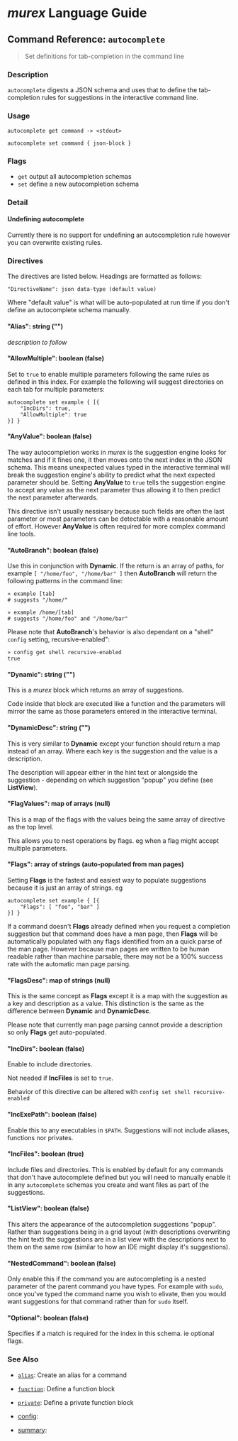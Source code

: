 # _murex_ Language Guide

## Command Reference: `autocomplete` 

> Set definitions for tab-completion in the command line

### Description

`autocomplete` digests a JSON schema and uses that to define the tab-
completion rules for suggestions in the interactive command line.

### Usage

    autocomplete get command -> <stdout>
    
    autocomplete set command { json-block }

### Flags

* `get`
    output all autocompletion schemas
* `set`
    define a new autocompletion schema

### Detail

#### Undefining autocomplete

Currently there is no support for undefining an autocompletion rule however
you can overwrite existing rules.

### Directives

The directives are listed below. Headings are formatted as follows:

    "DirectiveName": json data-type (default value)
    
Where "default value" is what will be auto-populated at run time if you
don't define an autocomplete schema manually.

#### "Alias": string ("")

_description to follow_

#### "AllowMultiple": boolean (false)

Set to `true` to enable multiple parameters following the same rules as
defined in this index. For example the following will suggest directories
on each tab for multiple parameters:

    autocomplete set example { [{
        "IncDirs": true,
        "AllowMultiple": true
    }] }
    
#### "AnyValue": boolean (false)

The way autocompletion works in _murex_ is the suggestion engine looks for
matches and if it fines one, it then moves onto the next index in the JSON
schema. This means unexpected values typed in the interactive terminal will
break the suggestion engine's ability to predict what the next expected
parameter should be. Setting **AnyValue** to `true` tells the suggestion
engine to accept any value as the next parameter thus allowing it to then
predict the next parameter afterwards.

This directive isn't usually nessisary because such fields are often the
last parameter or most parameters can be detectable with a reasonable
amount of effort. However **AnyValue** is often required for more complex
command line tools.

#### "AutoBranch": boolean (false)

Use this in conjunction with **Dynamic**. If the return is an array of paths,
for example `[ "/home/foo", "/home/bar" ]` then **AutoBranch** will return
the following patterns in the command line:

    » example [tab]
    # suggests "/home/"
    
    » example /home/[tab]
    # suggests "/home/foo" and "/home/bar"
    
Please note that **AutoBranch**'s behavior is also dependant on a "shell"
`config` setting, recursive-enabled":

    » config get shell recursive-enabled
    true
    
#### "Dynamic": string ("")

This is a _murex_ block which returns an array of suggestions.

Code inside that block are executed like a function and the parameters will
mirror the same as those parameters entered in the interactive terminal.

#### "DynamicDesc": string ("")

This is very similar to **Dynamic** except your function should return a
map instead of an array. Where each key is the suggestion and the value is
a description.

The description will appear either in the hint text or alongside the
suggestion - depending on which suggestion "popup" you define (see
**ListView**).

#### "FlagValues": map of arrays (null)

This is a map of the flags with the values being the same array of directive
as the top level.

This allows you to nest operations by flags. eg when a flag might accept
multiple parameters.

#### "Flags": array of strings (auto-populated from man pages)

Setting **Flags** is the fastest and easiest way to populate suggestions
because it is just an array of strings. eg

    autocomplete set example { [{
        "Flags": [ "foo", "bar" ]
    }] }
    
If a command doesn't **Flags** already defined when you request a completion
suggestion but that command does have a man page, then **Flags** will be
automatically populated with any flags identified from an a quick parse of
the man page. However because man pages are written to be human readable
rather than machine parsable, there may not be a 100% success rate with the
automatic man page parsing.
    
#### "FlagsDesc": map of strings (null)

This is the same concept as **Flags** except it is a map with the suggestion
as a key and description as a value. This distinction is the same as the
difference between **Dynamic** and **DynamicDesc**.

Please note that currently man page parsing cannot provide a description so
only **Flags** get auto-populated.

#### "IncDirs": boolean (false)

Enable to include directories.

Not needed if **IncFiles** is set to `true`.

Behavior of this directive can be altered with `config set shell
recursive-enabled`

#### "IncExePath": boolean (false)

Enable this to any executables in `$PATH`. Suggestions will not include
aliases, functions nor privates.

#### "IncFiles": boolean (true)

Include files and directories. This is enabled by default for any commands
that don't have autocomplete defined but you will need to manually enable
it in any `autocomplete` schemas you create and want files as part of the
suggestions.

#### "ListView": boolean (false)

This alters the appearance of the autocompletion suggestions "popup". Rather
than suggestions being in a grid layout (with descriptions overwriting the
hint text) the suggestions are in a list view with the descriptions next to
them on the same row (similar to how an IDE might display it's suggestions).

#### "NestedCommand": boolean (false)

Only enable this if the command you are autocompleting is a nested parameter
of the parent command you have types. For example with `sudo`, once you've
typed the command name you wish to elivate, then you would want suggestions
for that command rather than for `sudo` itself.

#### "Optional": boolean (false)

Specifies if a match is required for the index in this schema. ie optional
flags.

### See Also

* [`alias`](../commands/alias.md):
  Create an alias for a command
* [`function`](../commands/function.md):
  Define a function block
* [`private`](../commands/private.md):
  Define a private function block
* [config](../commands/config.md):
  
* [summary](../commands/summary.md):
  